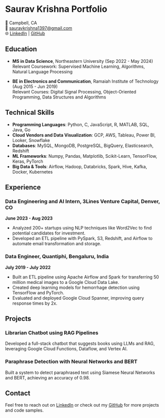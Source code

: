 # Saurav Krishna Portfolio

📍 Campbell, CA  
📧 [sauravkrishna1397@gmail.com](mailto:sauravkrishna1397@gmail.com)  
🌐 [LinkedIn](https://linkedin.com/in/saurav-krishna-a30840171) | [GitHub](https://github.com/Saurav139)

## Education
- **MS in Data Science**, Northeastern University (Sep 2022 - May 2024)  
  Relevant Coursework: Supervised Machine Learning, Algorithms, Natural Language Processing

- **BE in Electronics and Communication**, Ramaiah Institute of Technology (Aug 2015 - Jun 2019)  
  Relevant Courses: Digital Signal Processing, Object-Oriented Programming, Data Structures and Algorithms

## Technical Skills
- **Programming Languages**: Python, C, JavaScript, R, MATLAB, SQL, Java, Go
- **Cloud Vendors and Data Visualization**: GCP, AWS, Tableau, Power BI, Looker, Snowflake
- **Databases**: MySQL, MongoDB, PostgreSQL, BigQuery, Elasticsearch, Redshift
- **ML Frameworks**: Numpy, Pandas, Matplotlib, Scikit-Learn, TensorFlow, Keras, PyTorch
- **Big Data & Tools**: Airflow, Hadoop, Databricks, Spark, Hive, Kafka, Docker, Kubernetes

## Experience
### Data Engineering and AI Intern, 3Lines Venture Capital, Denver, CO
**June 2023 - Aug 2023**  
- Analyzed 200+ startups using NLP techniques like Word2Vec to find potential candidates for investment.
- Developed an ETL pipeline with PySpark, S3, Redshift, and Airflow to automate email transformation and storage.

### Data Engineer, Quantiphi, Bengaluru, India
**July 2019 - July 2022**  
- Built an ETL pipeline using Apache Airflow and Spark for transferring 50 million medical images to a Google Cloud Data Lake.
- Created deep learning models for hemorrhage detection using TensorFlow and PyTorch.
- Evaluated and deployed Google Cloud Spanner, improving query response times by 2x.

## Projects
### Librarian Chatbot using RAG Pipelines
Developed a full-stack chatbot that suggests books using LLMs and RAG, leveraging Google Cloud Functions, Dataflow, and Vertex AI.

### Paraphrase Detection with Neural Networks and BERT
Built a system to detect paraphrased text using Siamese Neural Networks and BERT, achieving an accuracy of 0.98.

## Contact
Feel free to reach out on [LinkedIn](https://linkedin.com/in/saurav-krishna-a30840171) or check out my [GitHub](https://github.com/Saurav139) for more projects and code samples.
